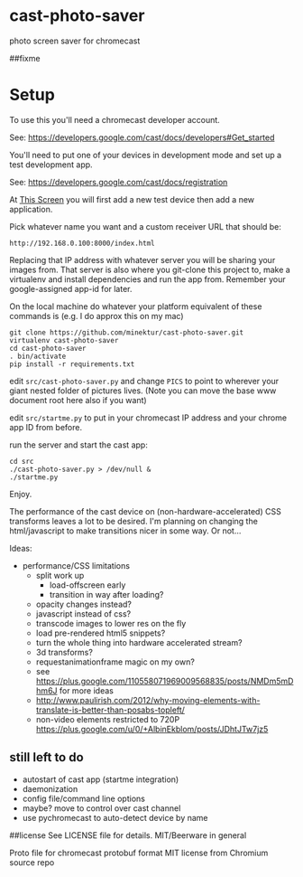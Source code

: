cast-photo-saver
================

photo screen saver for chromecast


##fixme

# Setup
To use this you'll need a chromecast developer account.


See: <https://developers.google.com/cast/docs/developers#Get_started>

You'll need to put one of your devices in development mode and set up a test development app.

See: <https://developers.google.com/cast/docs/registration>


At [This Screen](https://cast.google.com/publish/#/overview)  you will first add a new test device then add a new application.

Pick whatever name you want and a custom receiver URL that should be:

`http://192.168.0.100:8000/index.html`

Replacing that IP address with whatever server you will be sharing your images from.  That server is also where you git-clone this project to, make a virtualenv and install dependencies and run the app from. Remember your google-assigned app-id for later.


On the local machine do whatever your platform equivalent of these commands is (e.g. I do approx this on my mac)

    git clone https://github.com/minektur/cast-photo-saver.git
    virtualenv cast-photo-saver
    cd cast-photo-saver
    . bin/activate
    pip install -r requirements.txt

edit `src/cast-photo-saver.py` and change `PICS` to point to wherever your giant nested folder of pictures lives.
(Note you can move the base www document root here also if you want)


edit `src/startme.py` to put in your chromecast IP address and your chrome app ID from before.


run the server and start the cast app:

    cd src
    ./cast-photo-saver.py > /dev/null &
    ./startme.py

Enjoy.



The performance of the cast device on (non-hardware-accelerated) CSS transforms leaves a lot to be desired.  I'm planning on
changing the html/javascript to make transitions nicer in some way.  Or not... 



Ideas:

* performance/CSS limitations
  * split work up
    - load-offscreen early
    - transition in way after loading?
  * opacity changes instead?
  * javascript instead of css?
  * transcode images to lower res on the fly
  * load pre-rendered html5 snippets?
  * turn the whole thing into hardware accelerated stream?
  * 3d transforms?
  * requestanimationframe magic on my own?
  * see <https://plus.google.com/110558071969009568835/posts/NMDm5mDhm6J> for more ideas
  * <http://www.paulirish.com/2012/why-moving-elements-with-translate-is-better-than-posabs-topleft/>
  * non-video elements restricted to 720P  <https://plus.google.com/u/0/+AlbinEkblom/posts/JDhtJTw7jz5>

  

## still left to do 
  * autostart of cast app (startme integration)
  * daemonization
  * config file/command line options
  * maybe? move to control over cast channel
  * use pychromecast to auto-detect device by name

##license
See LICENSE file for details.  MIT/Beerware in general

Proto file for chromecast protobuf format MIT license from Chromium source repo
